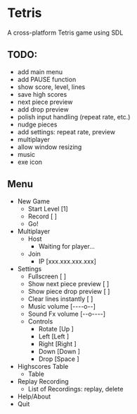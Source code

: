 # Tetris

A cross-platform Tetris game using SDL

## TODO:

* add main menu
* add PAUSE function
* show score, level, lines
* save high scores
* next piece preview
* add drop preview
* polish input handling (repeat rate, etc.)
* nudge pieces
* add settings: repeat rate, preview
* multiplayer
* allow window resizing
* music
* exe icon

## Menu

* New Game
  * Start Level             [1]
  * Record                  [ ]
  * Go!
* Multiplayer
  * Host
    * Waiting for player...
  * Join
    * IP                    [xxx.xxx.xxx.xxx]
* Settings
  * Fullscreen              [ ]
  * Show next piece preview [ ]
  * Show piece drop preview [ ]
  * Clear lines instantly   [ ]
  * Music volume            [----o--]
  * Sound Fx volume         [--o----]
  * Controls
    * Rotate                [Up     ]
    * Left                  [Left   ]
    * Right                 [Right  ]
    * Down                  [Down   ]
    * Drop                  [Space  ]
* Highscores Table
  * Table
* Replay Recording
  * List of Recordings: replay, delete
* Help/About
* Quit
